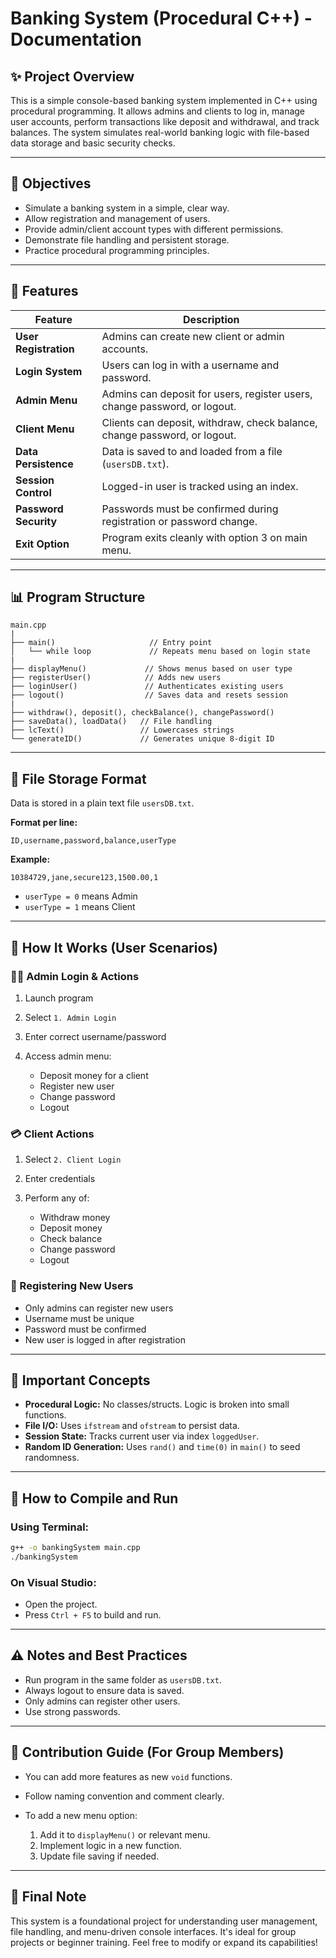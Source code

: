 # Banking System (Procedural C++) - Documentation

## ✨ Project Overview

This is a simple console-based banking system implemented in C++ using procedural programming. It allows admins and clients to log in, manage user accounts, perform transactions like deposit and withdrawal, and track balances. The system simulates real-world banking logic with file-based data storage and basic security checks.

---

## 🎯 Objectives

* Simulate a banking system in a simple, clear way.
* Allow registration and management of users.
* Provide admin/client account types with different permissions.
* Demonstrate file handling and persistent storage.
* Practice procedural programming principles.

---

## 🔑 Features

| Feature               | Description                                                               |
| --------------------- | ------------------------------------------------------------------------- |
| **User Registration** | Admins can create new client or admin accounts.                           |
| **Login System**      | Users can log in with a username and password.                            |
| **Admin Menu**        | Admins can deposit for users, register users, change password, or logout. |
| **Client Menu**       | Clients can deposit, withdraw, check balance, change password, or logout. |
| **Data Persistence**  | Data is saved to and loaded from a file (`usersDB.txt`).                  |
| **Session Control**   | Logged-in user is tracked using an index.                                 |
| **Password Security** | Passwords must be confirmed during registration or password change.       |
| **Exit Option**       | Program exits cleanly with option 3 on main menu.                         |

---

## 📊 Program Structure

```
main.cpp
|
├── main()                     // Entry point
│   └── while loop             // Repeats menu based on login state
|
├── displayMenu()             // Shows menus based on user type
├── registerUser()            // Adds new users
├── loginUser()               // Authenticates existing users
├── logout()                  // Saves data and resets session
|
├── withdraw(), deposit(), checkBalance(), changePassword()
├── saveData(), loadData()   // File handling
├── lcText()                 // Lowercases strings
└── generateID()             // Generates unique 8-digit ID
```

---

## 📃 File Storage Format

Data is stored in a plain text file `usersDB.txt`.

**Format per line:**

```
ID,username,password,balance,userType
```

**Example:**

```
10384729,jane,secure123,1500.00,1
```

* `userType = 0` means Admin
* `userType = 1` means Client

---

## 🧰 How It Works (User Scenarios)

### 👨‍💼 Admin Login & Actions

1. Launch program
2. Select `1. Admin Login`
3. Enter correct username/password
4. Access admin menu:

   * Deposit money for a client
   * Register new user
   * Change password
   * Logout

### 💳 Client Actions

1. Select `2. Client Login`
2. Enter credentials
3. Perform any of:

   * Withdraw money
   * Deposit money
   * Check balance
   * Change password
   * Logout

### 📅 Registering New Users

* Only admins can register new users
* Username must be unique
* Password must be confirmed
* New user is logged in after registration

---

## 🔄 Important Concepts

* **Procedural Logic:** No classes/structs. Logic is broken into small functions.
* **File I/O:** Uses `ifstream` and `ofstream` to persist data.
* **Session State:** Tracks current user via index `loggedUser`.
* **Random ID Generation:** Uses `rand()` and `time(0)` in `main()` to seed randomness.

---

## 🚀 How to Compile and Run

### Using Terminal:

```bash
g++ -o bankingSystem main.cpp
./bankingSystem
```

### On Visual Studio:

* Open the project.
* Press `Ctrl + F5` to build and run.

---

## ⚠️ Notes and Best Practices

* Run program in the same folder as `usersDB.txt`.
* Always logout to ensure data is saved.
* Only admins can register other users.
* Use strong passwords.

---

## 📄 Contribution Guide (For Group Members)

* You can add more features as new `void` functions.
* Follow naming convention and comment clearly.
* To add a new menu option:

  1. Add it to `displayMenu()` or relevant menu.
  2. Implement logic in a new function.
  3. Update file saving if needed.

---

## 🎉 Final Note

This system is a foundational project for understanding user management, file handling, and menu-driven console interfaces. It's ideal for group projects or beginner training. Feel free to modify or expand its capabilities!
